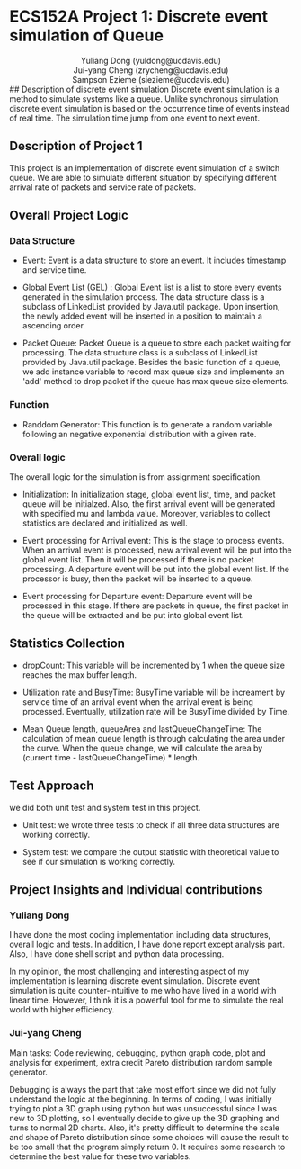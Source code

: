 # ECS152A Project 1: Discrete event simulation of Queue
<div align = "center">Yuliang Dong (yuldong@ucdavis.edu)</div>
<div align = "center">Jui-yang Cheng (zrycheng@ucdavis.edu)</div>
<div align = "center">Sampson Ezieme (siezieme@ucdavis.edu)</div>
## Description of discrete event simulation
Discrete event simulation is a method to simulate systems like a queue. Unlike synchronous simulation, discrete event simulation is based on the occurrence time of events instead of real time.  The simulation time jump from one event to next event. 
 
## Description of Project 1
This project is an implementation of discrete event simulation of a switch queue. We are able to simulate different situation by specifying different arrival rate of packets and service rate of packets.

## Overall Project Logic
### Data Structure
* Event: Event is a data structure to store an event. It includes timestamp and service time. 

* Global Event List (GEL) : Global Event list is a list to store every events generated in the simulation process. The data structure class is a subclass of LinkedList provided by Java.util package. Upon insertion, the newly added event will be inserted in a position to maintain a ascending order. 

* Packet Queue: Packet Queue is a queue to store each packet waiting for processing. The data structure class is a subclass of LinkedList provided by Java.util package. Besides the basic function of a queue, we add instance variable to record max queue size and implemente an 'add' method to drop packet if the queue has max queue size elements.


### Function
* Randdom Generator:  This function is to generate a random variable following an negative exponential distribution with a given rate. 

### Overall logic
The overall logic for the simulation is from assignment specification.

* Initialization: In initialization stage, global event list,  time, and packet queue will be initialzed. Also, the first arrival event will be generated with specified mu and lambda value. Moreover, variables to collect statistics are declared and initialized as well. 

* Event processing for Arrival event: This is the stage to process events. When an arrival event is processed, new arrival event will be put into the global event list. Then it will be processed if there is no packet processing. A departure event will be put into the global event list. If the processor is busy, then the packet will be inserted to a queue. 


* Event processing for Departure event: Departure event will be processed in this stage. If there are packets in queue, the first packet in the queue will be extracted and be put into global event list.

## Statistics Collection
* dropCount: This variable will be incremented by 1 when the queue size reaches the max buffer length.

* Utilization rate and BusyTime: BusyTime variable will be increament by service time of an arrival event when the arrival event is being processed. Eventually, utilization rate will be BusyTime divided by Time.

* Mean Queue length, queueArea and lastQueueChangeTime: The calculation of mean queue length is through calculating the area under the curve. When the queue change, we will calculate the area by (current time - lastQueueChangeTime) * length.

## Test Approach
we did both unit test and system test in this project.

* Unit test: we wrote three tests to check if all three data structures are working correctly.

* System test: we compare the output statistic with theoretical value to see if our simulation is working correctly.

## Project Insights and Individual contributions
### Yuliang Dong

I have done the most coding implementation including data structures, overall logic and tests. In addition, I have done report except analysis part. Also, I have done shell script and python data processing.

In my opinion, the most challenging and interesting aspect of my implementation is learning discrete event simulation. Discrete event simulation is quite counter-intuitive to me who have lived in a world with linear time. However, I think it is a powerful tool for me to simulate the real world with higher efficiency.

### Jui-yang Cheng

Main tasks: Code reviewing, debugging, python graph code, plot and analysis for experiment, extra credit Pareto distribution random sample generator.

Debugging is always the part that take most effort since we did not fully understand the logic at the beginning. In terms of coding, I was initially trying to plot a 3D graph using python but was unsuccessful since I was new to 3D plotting, so I eventually decide to give up the 3D graphing and turns to normal 2D charts. Also, it's pretty difficult to determine the scale and shape of Pareto distribution since some choices will cause the result to be too small that the program simply return 0. It requires some research to determine the best value for these two variables.